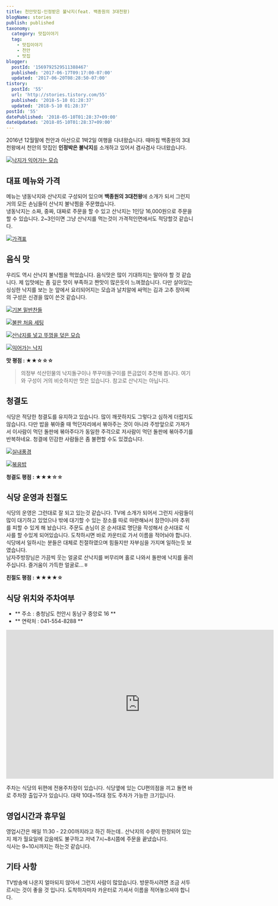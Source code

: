 ```yaml
---
title: 천안맛집-인정받은 불낙지(feat. 백종원의 3대천왕)
blogName: stories
publish: published
taxonomy:
  category: 맛집이야기
  tag:
    - 맛집이야기
    - 천안
    - 맛집
blogger:
  postId: '1569792529511388467'
  published: '2017-06-17T09:17:00-07:00'
  updated: '2017-06-20T08:28:50-07:00'
tistory:
  postId: '55'
  url: 'http://stories.tistory.com/55'
  published: '2018-5-10 01:28:37'
  updated: '2018-5-10 01:28:37'
postId: '55'
datePublished: '2018-05-10T01:28:37+09:00'
dateUpdated: '2018-05-10T01:28:37+09:00'
---
```


2016년 12월말에 천안과 아산으로 1박2일 여행을 다녀왔습니다. 때마침 백종원의 3대 천왕에서 천안의 맛집인 **인정박은 불낙지**를 소개하고
있어서 겸사겸사 다녀왔습니다.

[![낙지가 익어가는 모습](https://2.bp.blogspot.com/-qkFmb7XmOmE/WUVWkxzLOhI/AAAAAAAAFSE/qy5KwxeOfksDDMlBZtcGA45IAOW8SjrTACLcBGAs/s800/img1.jpg)](https://2.bp.blogspot.com/-qkFmb7XmOmE/WUVWkxzLOhI/AAAAAAAAFSE/qy5KwxeOfksDDMlBZtcGA45IAOW8SjrTACLcBGAs/s1600/img1.jpg)

## 대표 메뉴와 가격

메뉴는 냉동낙지와 산낙지로 구성되어 있으며 **백종원의 3대천왕**에 소개가 되서 그런지 거의 모든 손님들이 산낙지 불낙찜을 주문했습니다.  
냉동낙지는 소짜, 중짜, 대짜로 주문을 할 수 있고 산낙지는 1인당 16,000원으로 주문을 할 수 있습니다. 2~3인이면 그냥 산낙지를 먹는것이 가격적인면에서도 적당할것 같습니다.

[![가격표](https://2.bp.blogspot.com/-8cVsbkRGuLw/WUVWlM5dCUI/AAAAAAAAFSg/tJQp6stl7SEdrj7B8okeAM5T5Jiv7X0jwCPcBGAYYCw/s800/img2.jpg)](https://2.bp.blogspot.com/-8cVsbkRGuLw/WUVWlM5dCUI/AAAAAAAAFSg/tJQp6stl7SEdrj7B8okeAM5T5Jiv7X0jwCPcBGAYYCw/s1600/img2.jpg)

## 음식 맛

우리도 역시 산낙지 불낙찜을 먹었습니다. 음식맛은 많이 기대하지는 말아야 할 것 같습니다. 제 입맛에는 좀 깊은 맛이 부족하고 짠맛이 많은듯이 느껴졌습니다. 다만 살아있는 싱싱한 낙지를 보는 눈 앞에서 요리되어지는 모습과 날치알에 싸먹는 김과 고추 장아찌의 구성은 신경을 많이 쓴것 같습니다.

[![기본 밑반찬들](https://3.bp.blogspot.com/-aMQVI0yCNFo/WUVWnsLlCaI/AAAAAAAAFSM/xZo1QT7AUaw4__P90VbrnbPxEUhsoYhtQCLcBGAs/s800/img3.jpg)](https://3.bp.blogspot.com/-aMQVI0yCNFo/WUVWnsLlCaI/AAAAAAAAFSM/xZo1QT7AUaw4__P90VbrnbPxEUhsoYhtQCLcBGAs/s1600/img3.jpg)

[![불판 처음 세팅](https://1.bp.blogspot.com/-ybAoSAOcgg4/WUVWqBQgp-I/AAAAAAAAFSQ/XfZQeGojKDoxc9tqslVUASo3NOdFA5ccgCLcBGAs/s800/img4.jpg)](https://1.bp.blogspot.com/-ybAoSAOcgg4/WUVWqBQgp-I/AAAAAAAAFSQ/XfZQeGojKDoxc9tqslVUASo3NOdFA5ccgCLcBGAs/s1600/img4.jpg)

[![산낙지를 넣고 뚜껑을 덮은 모습](https://1.bp.blogspot.com/-KDXE278KLVA/WUVWuWX8-II/AAAAAAAAFSY/USf9SohbRdEnWInehuyj19Ef8R51ulZtwCLcBGAs/s800/img5.jpg)](https://1.bp.blogspot.com/-KDXE278KLVA/WUVWuWX8-II/AAAAAAAAFSY/USf9SohbRdEnWInehuyj19Ef8R51ulZtwCLcBGAs/s1600/img5.jpg)

[![익어가는 낙지](https://2.bp.blogspot.com/-qkFmb7XmOmE/WUVWkxzLOhI/AAAAAAAAFSE/qy5KwxeOfksDDMlBZtcGA45IAOW8SjrTACLcBGAs/s800/img1.jpg)](https://2.bp.blogspot.com/-qkFmb7XmOmE/WUVWkxzLOhI/AAAAAAAAFSE/qy5KwxeOfksDDMlBZtcGA45IAOW8SjrTACLcBGAs/s1600/img1.jpg)

<div class="alert alert-info">
  <strong>맛 평점 : ★★☆☆☆  </strong> 
</div>

> 의정부 석산민물의 낙지돌구이나 쭈꾸미돌구이를 뜬금없이 추천해 봅니다. 여기와 구성이 거의 비슷하지만 맛은 있습니다.
> 참고로 산낙지는 아닙니다.

## 청결도

식당은 적당한 청결도를 유지하고 있습니다. 많이 깨끗하지도 그렇다고 심하게 더럽지도 않습니다. 다만 밥을 볶아줄 때 먹던자리에서 볶아주는 것이 아니라 주방앞으로 가져가서 이사람이 먹던 돌판에 볶아주다가 동일한 주걱으로 저사람이 먹던 돌판에 볶아주기를 반복하네요. 청결에 민감한 사람들은 좀 불편할 수도 있겠습니다.

[![실내풍경](https://4.bp.blogspot.com/-9YXRL2_aL34/WUVWtoMsaQI/AAAAAAAAFSU/myNgXPqQwGAB0qxm4Jgjvwgdz0J04WAEgCLcBGAs/s800/img6.jpg)](https://4.bp.blogspot.com/-9YXRL2_aL34/WUVWtoMsaQI/AAAAAAAAFSU/myNgXPqQwGAB0qxm4Jgjvwgdz0J04WAEgCLcBGAs/s1600/img6.jpg)

[![볶음밥](https://4.bp.blogspot.com/-e0sx5Jvfh9U/WUVWu8eMkYI/AAAAAAAAFSc/OprsL-bvryY9eK9_A7ci-HQHhl7PP7ryQCLcBGAs/s800/img7.jpg)](https://4.bp.blogspot.com/-e0sx5Jvfh9U/WUVWu8eMkYI/AAAAAAAAFSc/OprsL-bvryY9eK9_A7ci-HQHhl7PP7ryQCLcBGAs/s1600/img7.jpg)

<div class="alert alert-info">
  <strong>청결도 평점 : ★★★☆☆  </strong> 
</div>

## 식당 운영과 친절도

식당의 운영은 그런대로 잘 되고 있는것 같습니다. TV에 소개가 되어서 그런지 사람들이 많이 대기하고 있었으나 밖에 대기할 수 있는 장소를 따로 마련해놔서 잠깐이나마 추위를 피할 수 있게 해 놨습니다. 주문도 손님이 온 순서대로 명단을 작성해서 순서대로 식사를 할 수있게 되어있습니다. 도착하시면 바로 카운터로 가서 이름을 적어놔야 합니다.  
식당에서 일하시는 분들은 대체로 친절하였으며 힘들지만 자부심을 가지며 일하는듯 보였습니다.  
남자주방장님은 가끔씩 웃는 얼굴로 산낙지를 버무리며 홀로 나와서 돌판에 낙지를 올려주십니다. 즐거움이 가득한 얼굴로...ㅎ

<div class="alert alert-info">
  <strong>친절도 평점 : ★★★★☆ </strong> 
</div>

## 식당 위치와 주차여부

- ** 주소 : 충청남도 천안시 동남구 중앙로 16 **
- ** 연락처 : 041-554-8288 **

<iframe src="https://www.google.com/maps/embed?pb=!1m18!1m12!1m3!1d896.5089824320435!2d127.15329617735833!3d36.79947077644972!2m3!1f0!2f0!3f0!3m2!1i1024!2i768!4f13.1!3m3!1m2!1s0x357b283d431d0ad7%3A0x82053b7b342e4066!2z7J247KCV67Cb7J2A67aI64KZ7KeA!5e0!3m2!1sko!2skr!4v1498310714065" width="720" height="400" frameborder="0"  allowfullscreen></iframe>

주차는 식당의 뒤편에 전용주차장이 있습니다. 식당옆에 있는 CU편의점을 끼고 돌면 바로 주차장 출입구가 있습니다. 대략 10대~15대 정도 주차가 가능한 크기입니다.

## 영업시간과 휴무일

영업시간은 매일 11:30 - 22:00까지라고 하긴 하는데.. 산낙지의 수량이 한정되어 있는지 제가 월요일에 갔음에도 불구하고 저녁 7시~8시쯤에 주문을 끝냈습니다.  
식사는 9~10시까지는 하는것 같습니다.

## 기타 사항

TV방송에 나온지 얼마되지 않아서 그런지 사람이 많았습니다. 방문하시려면 조금 서두르시는 것이 좋을 것 입니다. 도착하자마자 카운터로 가셔서 이름을 적어놓으셔야 합니다.
